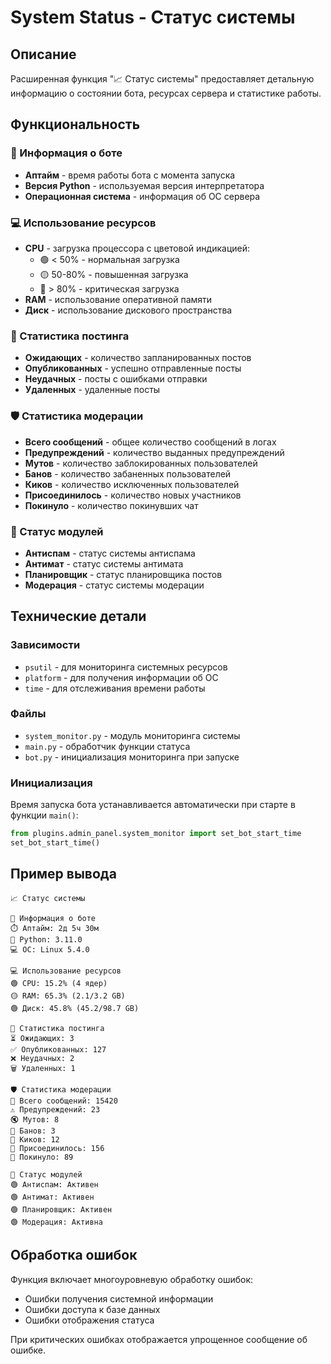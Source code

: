 # System Status - Статус системы

## Описание

Расширенная функция "📈 Статус системы" предоставляет детальную информацию о состоянии бота, ресурсах сервера и статистике работы.

## Функциональность

### 🤖 Информация о боте
- **Аптайм** - время работы бота с момента запуска
- **Версия Python** - используемая версия интерпретатора
- **Операционная система** - информация об ОС сервера

### 💻 Использование ресурсов
- **CPU** - загрузка процессора с цветовой индикацией:
  - 🟢 < 50% - нормальная загрузка
  - 🟡 50-80% - повышенная загрузка  
  - 🔴 > 80% - критическая загрузка
- **RAM** - использование оперативной памяти
- **Диск** - использование дискового пространства

### 📝 Статистика постинга
- **Ожидающих** - количество запланированных постов
- **Опубликованных** - успешно отправленные посты
- **Неудачных** - посты с ошибками отправки
- **Удаленных** - удаленные посты

### 🛡️ Статистика модерации
- **Всего сообщений** - общее количество сообщений в логах
- **Предупреждений** - количество выданных предупреждений
- **Мутов** - количество заблокированных пользователей
- **Банов** - количество забаненных пользователей
- **Киков** - количество исключенных пользователей
- **Присоединилось** - количество новых участников
- **Покинуло** - количество покинувших чат

### 🔧 Статус модулей
- **Антиспам** - статус системы антиспама
- **Антимат** - статус системы антимата
- **Планировщик** - статус планировщика постов
- **Модерация** - статус системы модерации

## Технические детали

### Зависимости
- `psutil` - для мониторинга системных ресурсов
- `platform` - для получения информации об ОС
- `time` - для отслеживания времени работы

### Файлы
- `system_monitor.py` - модуль мониторинга системы
- `main.py` - обработчик функции статуса
- `bot.py` - инициализация мониторинга при запуске

### Инициализация
Время запуска бота устанавливается автоматически при старте в функции `main()`:

```python
from plugins.admin_panel.system_monitor import set_bot_start_time
set_bot_start_time()
```

## Пример вывода

```
📈 Статус системы

🤖 Информация о боте
⏱️ Аптайм: 2д 5ч 30м
🐍 Python: 3.11.0
💻 ОС: Linux 5.4.0

💻 Использование ресурсов
🟢 CPU: 15.2% (4 ядер)
🟡 RAM: 65.3% (2.1/3.2 GB)
🟢 Диск: 45.8% (45.2/98.7 GB)

📝 Статистика постинга
⏳ Ожидающих: 3
✅ Опубликованных: 127
❌ Неудачных: 2
🗑️ Удаленных: 1

🛡️ Статистика модерации
📝 Всего сообщений: 15420
⚠️ Предупреждений: 23
🔇 Мутов: 8
🚫 Банов: 3
👢 Киков: 12
👥 Присоединилось: 156
👋 Покинуло: 89

🔧 Статус модулей
🟢 Антиспам: Активен
🟢 Антимат: Активен
🟢 Планировщик: Активен
🟢 Модерация: Активна
```

## Обработка ошибок

Функция включает многоуровневую обработку ошибок:
- Ошибки получения системной информации
- Ошибки доступа к базе данных
- Ошибки отображения статуса

При критических ошибках отображается упрощенное сообщение об ошибке.
